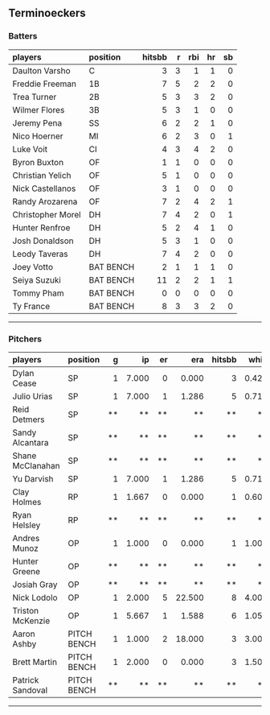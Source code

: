## Terminoeckers

### Batters

 
|players           |position  | hitsbb|  r| rbi| hr| sb| 
|:-----------------|:---------|------:|--:|---:|--:|--:| 
|Daulton Varsho    |C         |      3|  3|   1|  1|  0| 
|Freddie Freeman   |1B        |      7|  5|   2|  2|  0| 
|Trea Turner       |2B        |      5|  3|   3|  2|  0| 
|Wilmer Flores     |3B        |      5|  3|   1|  0|  0| 
|Jeremy Pena       |SS        |      6|  2|   2|  1|  0| 
|Nico Hoerner      |MI        |      6|  2|   3|  0|  1| 
|Luke Voit         |CI        |      4|  3|   4|  2|  0| 
|Byron Buxton      |OF        |      1|  1|   0|  0|  0| 
|Christian Yelich  |OF        |      5|  1|   0|  0|  0| 
|Nick Castellanos  |OF        |      3|  1|   0|  0|  0| 
|Randy Arozarena   |OF        |      7|  2|   4|  2|  1| 
|Christopher Morel |DH        |      7|  4|   2|  0|  1| 
|Hunter Renfroe    |DH        |      5|  2|   4|  1|  0| 
|Josh Donaldson    |DH        |      5|  3|   1|  0|  0| 
|Leody Taveras     |DH        |      7|  4|   2|  0|  0| 
|Joey Votto        |BAT BENCH |      2|  1|   1|  1|  0| 
|Seiya Suzuki      |BAT BENCH |     11|  2|   2|  1|  1| 
|Tommy Pham        |BAT BENCH |      0|  0|   0|  0|  0| 
|Ty France         |BAT BENCH |      8|  3|   3|  2|  0| 


* * *

### Pitchers

 
|players          |position    |  g|    ip| er|    era| hitsbb|  whip| so|  w| sv| 
|:----------------|:-----------|--:|-----:|--:|------:|------:|-----:|--:|--:|--:| 
|Dylan Cease      |SP          |  1| 7.000|  0|  0.000|      3| 0.429|  8|  1|  0| 
|Julio Urias      |SP          |  1| 7.000|  1|  1.286|      5| 0.714|  8|  1|  0| 
|Reid Detmers     |SP          | **|    **| **|     **|     **|    **| **| **| **| 
|Sandy Alcantara  |SP          | **|    **| **|     **|     **|    **| **| **| **| 
|Shane McClanahan |SP          | **|    **| **|     **|     **|    **| **| **| **| 
|Yu Darvish       |SP          |  1| 7.000|  1|  1.286|      5| 0.714|  9|  1|  0| 
|Clay Holmes      |RP          |  1| 1.667|  0|  0.000|      1| 0.600|  3|  0|  1| 
|Ryan Helsley     |RP          | **|    **| **|     **|     **|    **| **| **| **| 
|Andres Munoz     |OP          |  1| 1.000|  0|  0.000|      1| 1.000|  2|  0|  0| 
|Hunter Greene    |OP          | **|    **| **|     **|     **|    **| **| **| **| 
|Josiah Gray      |OP          | **|    **| **|     **|     **|    **| **| **| **| 
|Nick Lodolo      |OP          |  1| 2.000|  5| 22.500|      8| 4.000|  5|  0|  0| 
|Triston McKenzie |OP          |  1| 5.667|  1|  1.588|      6| 1.059|  4|  0|  0| 
|Aaron Ashby      |PITCH BENCH |  1| 1.000|  2| 18.000|      3| 3.000|  2|  0|  0| 
|Brett Martin     |PITCH BENCH |  1| 2.000|  0|  0.000|      3| 1.500|  1|  0|  0| 
|Patrick Sandoval |PITCH BENCH | **|    **| **|     **|     **|    **| **| **| **| 


* * *


